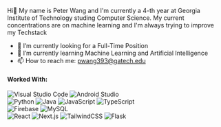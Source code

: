 Hi👋 My name is Peter Wang and I'm currently a 4-th year at Georgia Institute of Technology studing Computer Science. My current concentrations are on machine learning and I'm always trying to improve my Techstack


- 🔭 I’m currently looking for a Full-Time Position
- 🌱 I’m currently learning Machine Learning and Artificial Intelligence
- 📫 How to reach me: pwang393@gatech.edu

<h4>Worked With:</h4>

![Visual Studio Code](https://custom-icon-badges.demolab.com/badge/Visual%20Studio%20Code-0078d7.svg?logo=vsc&logoColor=white) 
![Android Studio](https://img.shields.io/badge/Android%20Studio-3DDC84?style=flat&logo=android-studio&logoColor=white)<br>
![Python](https://img.shields.io/badge/Python-3776AB?logo=python&logoColor=fff)
![Java](https://img.shields.io/badge/Java-%23ED8B00.svg?logo=openjdk&logoColor=white)
![JavaScript](https://img.shields.io/badge/JavaScript-F7DF1E?logo=javascript&logoColor=000) 
![TypeScript](https://img.shields.io/badge/TypeScript-3178C6?logo=typescript&logoColor=fff) <br>
![Firebase](https://img.shields.io/badge/Firebase-039BE5?logo=Firebase&logoColor=white)
![MySQL](https://img.shields.io/badge/MySQL-4479A1?logo=mysql&logoColor=fff)<br>
![React](https://img.shields.io/badge/React-%2320232a.svg?logo=react&logoColor=%2361DAFB)
![Next.js](https://img.shields.io/badge/Next.js-black?logo=next.js&logoColor=white)
![TailwindCSS](https://img.shields.io/badge/Tailwind%20CSS-%2338B2AC.svg?logo=tailwind-css&logoColor=white)
![Flask](https://img.shields.io/badge/Flask-000?logo=flask&logoColor=fff)







